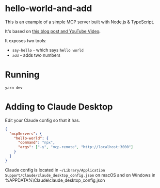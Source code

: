 # hello-world-and-add

This is an example of a simple MCP server built with Node.js & TypeScript.

It's based on [this blog post and YouTube Video](https://www.mikeborozdin.com/post/building-a-simple-mcp-with-nodejs).

It exposes two tools:

- `say-hello` - which says `hello world`
- `add` - adds two numbers

# Running

`yarn dev`

# Adding to Claude Desktop

Edit your Claude config so that it has.

```json
{
  "mcpServers": {
    "hello-world": {
      "command": "npx",
      "args": ["-y", "mcp-remote", "http://localhost:3000"]
    }
  }
}
```

Claude config is located in `~/Library/Application Support/Claude/claude_desktop_config.json` on macOS and on Windows in %APPDATA%\Claude\claude_desktop_config.json
